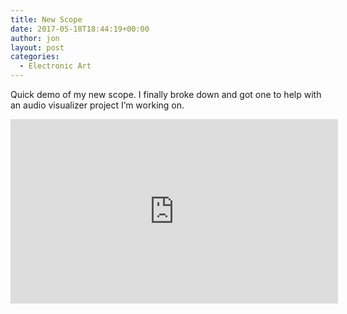 ```yaml
---
title: New Scope
date: 2017-05-18T18:44:19+00:00
author: jon
layout: post
categories:
  - Electronic Art
---
```

Quick demo of my new scope. I finally broke down and got one to help with an audio visualizer project I&#8217;m working on.

<iframe width="524" height="295" src="https://www.youtube.com/embed/RjGpA7yDtyk" frameborder="0" allow="accelerometer; autoplay; encrypted-media; gyroscope; picture-in-picture" allowfullscreen></iframe>